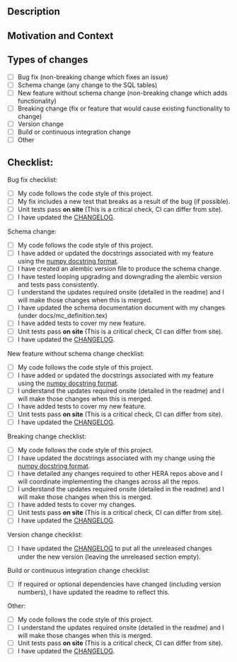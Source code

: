 <!--- Provide a general summary of your changes in the Title above -->

## Description
<!--- Describe your changes in detail -->

## Motivation and Context
<!--- Why is this change required? What problem does it solve? -->
<!--- If it fixes an open issue, please link to the issue here. If this PR closes an issue, put the word 'closes' before the issue link to auto-close the issue when the PR is merged. -->

## Types of changes
<!--- What types of changes does your code introduce? Put an `x` in all the boxes that apply: -->
- [ ] Bug fix (non-breaking change which fixes an issue)
- [ ] Schema change (any change to the SQL tables)
- [ ] New feature without schema change (non-breaking change which adds functionality)
- [ ] Breaking change (fix or feature that would cause existing functionality to change)
- [ ] Version change
- [ ] Build or continuous integration change
- [ ] Other

## Checklist:
<!--- You shoud remove the checklists that don't apply to your change type(s) -->
<!--- Go over all the following points, and replace the space with an `x` in all the boxes that apply. -->
<!--- If you're unsure about any of these, don't hesitate to ask. We're here to help! -->

Bug fix checklist:
- [ ] My code follows the code style of this project.
- [ ] My fix includes a new test that breaks as a result of the bug (if possible).
- [ ] Unit tests pass **on site** (This is a critical check, CI can differ from site).
- [ ] I have updated the [CHANGELOG](https://github.com/HERA-Team/hera_mc/blob/main/CHANGELOG.md).

Schema change:
- [ ] My code follows the code style of this project.
- [ ] I have added or updated the docstrings associated with my feature using the [numpy docstring format](https://numpydoc.readthedocs.io/en/latest/format.html).
- [ ] I have created an alembic version file to produce the schema change.
- [ ] I have tested looping upgrading and downgrading the alembic version and tests pass consistently.
- [ ] I understand the updates required onsite (detailed in the readme) and I will make those
changes when this is merged.
- [ ] I have updated the schema documentation document with my changes (under docs/mc_definition.tex)
- [ ] I have added tests to cover my new feature.
- [ ] Unit tests pass **on site** (This is a critical check, CI can differ from site).
- [ ] I have updated the [CHANGELOG](https://github.com/HERA-Team/hera_mc/blob/main/CHANGELOG.md).

New feature without schema change checklist:
- [ ] My code follows the code style of this project.
- [ ] I have added or updated the docstrings associated with my feature using the [numpy docstring format](https://numpydoc.readthedocs.io/en/latest/format.html).
- [ ] I understand the updates required onsite (detailed in the readme) and I will make those
changes when this is merged.
- [ ] I have added tests to cover my new feature.
- [ ] Unit tests pass **on site** (This is a critical check, CI can differ from site).
- [ ] I have updated the [CHANGELOG](https://github.com/HERA-Team/hera_mc/blob/main/CHANGELOG.md).

Breaking change checklist:
- [ ] My code follows the code style of this project.
- [ ] I have updated the docstrings associated with my change using the [numpy docstring format](https://numpydoc.readthedocs.io/en/latest/format.html).
- [ ] I have detailed any changes required to other HERA repos above and I will coordinate
implementing the changes across all the repos.
- [ ] I understand the updates required onsite (detailed in the readme) and I will make those
changes when this is merged.
- [ ] I have added tests to cover my changes.
- [ ] Unit tests pass **on site** (This is a critical check, CI can differ from site).
- [ ] I have updated the [CHANGELOG](https://github.com/HERA-Team/hera_mc/blob/main/CHANGELOG.md).

Version change checklist:
- [ ] I have updated the [CHANGELOG](https://github.com/HERA-Team/hera_mc/blob/main/CHANGELOG.md) to put all the unreleased changes under the new version (leaving the unreleased section empty).

Build or continuous integration change checklist:
- [ ] If required or optional dependencies have changed (including version numbers), I have updated the readme to reflect this.

Other:
- [ ] My code follows the code style of this project.
- [ ] I understand the updates required onsite (detailed in the readme) and I will make those
changes when this is merged.
- [ ] Unit tests pass **on site** (This is a critical check, CI can differ from site).
- [ ] I have updated the [CHANGELOG](https://github.com/HERA-Team/hera_mc/blob/main/CHANGELOG.md).
